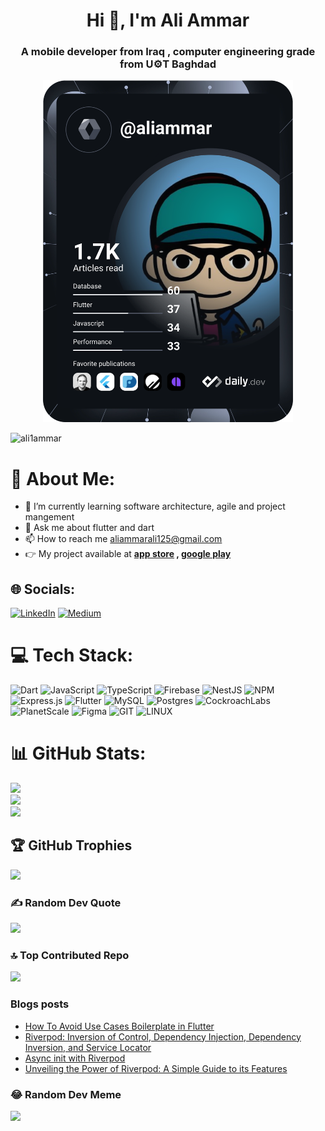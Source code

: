 <h1 align="center">Hi 👋, I'm Ali Ammar</h1>
<h3 align="center">A mobile developer from Iraq , computer engineering grade from U⚙️T Baghdad</h3>

<p align="center"><img  src="https://github.com/Ali1Ammar/Ali1Ammar/blob/main/devcard.svg" width="400" alt="Ali Ammar Dev Card"/></p>

<p align="left"> <img src="https://komarev.com/ghpvc/?username=ali1ammar&label=Profile%20views&color=0e75b6&style=flat" alt="ali1ammar" /> </p>

# 💫 About Me:
- 🌱 I’m currently learning software architecture, agile and project mangement
- 💬 Ask me about flutter and dart
- 📫 How to reach me aliammarali125@gmail.com
- 👉 My project available at **<a target="_blank" href="https://apps.apple.com/us/developer/ali-ammar/id1548142295">app store</a> ,  <a  target="_blank" href="https://play.google.com/store/apps/dev?id=5552499890517086780">google play</a>**

## 🌐 Socials:
[![LinkedIn](https://img.shields.io/badge/LinkedIn-%230077B5.svg?logo=linkedin&logoColor=white)](https://linkedin.com/in/aliammar125) [![Medium](https://img.shields.io/badge/Medium-12100E?logo=medium&logoColor=white)](https://medium.com/@aliammarassi) 

# 💻 Tech Stack:
![Dart](https://img.shields.io/badge/dart-%230175C2.svg?style=for-the-badge&logo=dart&logoColor=white) ![JavaScript](https://img.shields.io/badge/javascript-%23323330.svg?style=for-the-badge&logo=javascript&logoColor=%23F7DF1E) ![TypeScript](https://img.shields.io/badge/typescript-%23007ACC.svg?style=for-the-badge&logo=typescript&logoColor=white) ![Firebase](https://img.shields.io/badge/firebase-%23039BE5.svg?style=for-the-badge&logo=firebase) ![NestJS](https://img.shields.io/badge/nestjs-%23E0234E.svg?style=for-the-badge&logo=nestjs&logoColor=white) ![NPM](https://img.shields.io/badge/NPM-%23CB3837.svg?style=for-the-badge&logo=npm&logoColor=white) ![Express.js](https://img.shields.io/badge/express.js-%23404d59.svg?style=for-the-badge&logo=express&logoColor=%2361DAFB) ![Flutter](https://img.shields.io/badge/Flutter-%2302569B.svg?style=for-the-badge&logo=Flutter&logoColor=white) ![MySQL](https://img.shields.io/badge/mysql-%2300000f.svg?style=for-the-badge&logo=mysql&logoColor=white) ![Postgres](https://img.shields.io/badge/postgres-%23316192.svg?style=for-the-badge&logo=postgresql&logoColor=white) ![CockroachLabs](https://img.shields.io/badge/Cockroach%20Labs-6933FF?style=for-the-badge&logo=Cockroach%20Labs&logoColor=white) ![PlanetScale](https://img.shields.io/badge/planetscale-%23000000.svg?style=for-the-badge&logo=planetscale&logoColor=white) ![Figma](https://img.shields.io/badge/figma-%23F24E1E.svg?style=for-the-badge&logo=figma&logoColor=white) ![GIT](https://img.shields.io/badge/Git-fc6d26?style=for-the-badge&logo=git&logoColor=white) ![LINUX](https://img.shields.io/badge/Linux-FCC624?style=for-the-badge&logo=linux&logoColor=black)
# 📊 GitHub Stats:
![](https://github-readme-stats.vercel.app/api?username=Ali1Ammar&theme=dark&hide_border=false&include_all_commits=false&count_private=true)<br/>
![](https://github-readme-streak-stats.herokuapp.com/?user=Ali1Ammar&theme=dark&hide_border=false)<br/>
![](https://github-readme-stats.vercel.app/api/top-langs/?username=Ali1Ammar&theme=dark&hide_border=false&include_all_commits=false&count_private=true&layout=compact)

## 🏆 GitHub Trophies
![](https://github-profile-trophy.vercel.app/?username=Ali1Ammar&theme=alduin&no-frame=false&no-bg=false&margin-w=4)

### ✍️ Random Dev Quote
![](https://quotes-github-readme.vercel.app/api?type=horizontal&theme=merko)

### 🔝 Top Contributed Repo
![](https://github-contributor-stats.vercel.app/api?username=Ali1Ammar&limit=5&theme=dark&combine_all_yearly_contributions=true)


### Blogs posts
<!-- BLOG-POST-LIST:START -->
- [How To Avoid Use Cases Boilerplate in Flutter](https://levelup.gitconnected.com/how-to-avoid-use-cases-boilerplate-in-flutter-42f8892d5ea7?source=rss-1a307894ccc8------2)
- [Riverpod: Inversion of Control, Dependency Injection, Dependency Inversion, and Service Locator](https://levelup.gitconnected.com/riverpod-inversion-of-control-dependency-injection-dependency-inversion-and-service-locator-24a1c6972ed6?source=rss-1a307894ccc8------2)
- [Async init with Riverpod](https://medium.com/@aliammariraq/async-init-with-riverpod-1ba9947a2e72?source=rss-1a307894ccc8------2)
- [Unveiling the Power of Riverpod: A Simple Guide to its Features](https://medium.com/@aliammariraq/unveiling-the-power-of-riverpod-a-simple-guide-to-its-features-f3878dda24bc?source=rss-1a307894ccc8------2)
<!-- BLOG-POST-LIST:END -->

### 😂 Random Dev Meme
<img src='https://randommeme-five.vercel.app/' style="height: 400px;"/>

